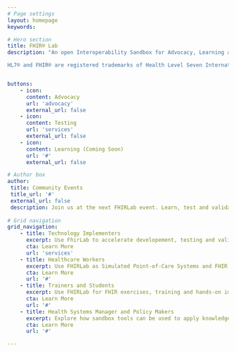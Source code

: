 ```yaml
---
# Page settings
layout: homepage
keywords:

# Hero section
title: FHIR® Lab
description: "An open Interoperability Sandbox for Advocacy, Learning and Testing of standards-based digital health solutions in a safe and controlled environment. FHIR Lab is part of The Strengthening Standards Capability Project (SSCP), between the Australian e-Health Research Centre (AEHRC) at the Commonwealth Scientific and Industrial Research Organisation (CSIRO) and Standards and Interoperability Lab, University of the Philippines, Manila (UPM SILab) for improved adoption of digital health standards and interoperability. The SSCP is co-funded by CSIRO and DFAT Australia.<br>

HL7® and FHIR® are registered trademarks of Health Level Seven International."


buttons:
    - icon: 
      content: Advocacy
      url: 'advocacy'
      external_url: false
    - icon: 
      content: Testing
      url: 'services'
      external_url: false
    - icon: 
      content: Learning (Coming Soon)
      url: '#'
      external_url: false

# Author box
author:
 title: Community Events
 title_url: '#'
 external_url: false
 description: Join us at the next FHIRLab event. Learn, test and validate digital health solutions along with peers, industry leaders and interoperability community of Practice.  
        
# Grid navigation
grid_navigation:
    - title: Technology Implementers
      excerpt: Use FhirLab to accelerate developement, testing and validation of standards-based digital health solutions.
      cta: Learn More
      url: 'services'
    - title: Healthcare Workers
      excerpt: Use FHIRLab as Simulated Point-of-Care Systems and FHIR enabled digital applicatins to explore real-world healthcare usecases.
      cta: Learn More
      url: '#'
    - title: Trainers and Students
      excerpt: Use FHIRLab for FHIR exercises, training and hands-on immersive learning.
      cta: Learn More
      url: '#'
    - title: Health Systems Manager and Policy Makers
      excerpt: Explore how sandbox tools can be used to apply knowledge for healthcare issues.
      cta: Learn More
      url: '#'

---
```

